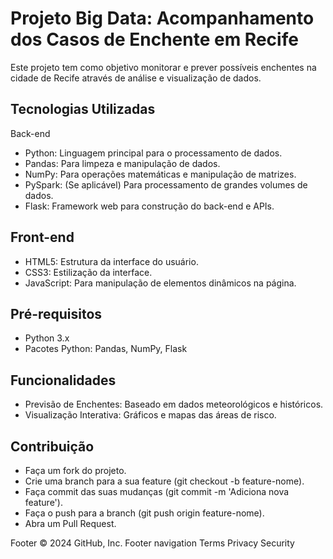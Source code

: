 # Projeto Big Data: Acompanhamento dos Casos de Enchente em Recife
Este projeto tem como objetivo monitorar e prever possíveis enchentes na cidade de Recife através de análise e visualização de dados. 

## Tecnologias Utilizadas
Back-end
- Python: Linguagem principal para o processamento de dados. 
- Pandas: Para limpeza e manipulação de dados.
- NumPy: Para operações matemáticas e manipulação de matrizes.
- PySpark: (Se aplicável) Para processamento de grandes volumes de dados.
- Flask: Framework web para construção do back-end e APIs.

## Front-end
- HTML5: Estrutura da interface do usuário.
- CSS3: Estilização da interface.
- JavaScript: Para manipulação de elementos dinâmicos na página.

## Pré-requisitos
- Python 3.x
- Pacotes Python: Pandas, NumPy, Flask

## Funcionalidades
- Previsão de Enchentes: Baseado em dados meteorológicos e históricos.
- Visualização Interativa: Gráficos e mapas das áreas de risco.

## Contribuição
- Faça um fork do projeto.
- Crie uma branch para a sua feature (git checkout -b feature-nome).
- Faça commit das suas mudanças (git commit -m 'Adiciona nova feature').
- Faça o push para a branch (git push origin feature-nome).
- Abra um Pull Request.

Footer
© 2024 GitHub, Inc.
Footer navigation
Terms
Privacy
Security
